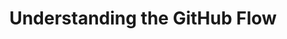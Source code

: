 ---
layout: module
leadingpath: ../
title: Understanding the GitHub Flow
pre-requisites: COLL-02_Using-issues
learning-objective: Describe the collaborative workflow enabled by GitHub.
screens:
  - video-slide:
      title: Understanding the GitHub Flow
      video: http://youtu.be/PBI2Rz-ZOxU
      video-script:
        - do: Show the GitHub flow at https://guides.github.com/introduction/flow/
          say: The GitHub flow is a lightweight workflow that allows you to experiment with new ideas safely, without fear of compromising a project.
        - do: Highlight the master icon
          say: Branching is a key concept you will need to understand. Everything in GitHub lives on a branch. By convention, the "blessed" or "canonical" version of your project lives on a branch called `master`.
        - do: Show the branch icon
          say: When you are ready to experiment with a new feature or fix an issue, you create a new branch of the project. The branch will look exactly like `master` at first, but any changes you make will only be reflected in your branch. Such a new branch is often called a "feature" branch, and you should give yours a descriptive name.
        - do: Highlight the commit icons
          say: When you make changes to the files within the project, you will commit your changes to the feature branch.
        - do: Highlight the pull request icon
          say: When you are ready to start a discussion about your changes, you will open a pull request. A pull request doesn't need to be a perfect work of art - it is meant to be a starting point that will be further refined and polished through the efforts of the project team.
        - do: Highlight the merge icon
          say: When the changes contained in the pull request are approved, the feature branch is merged onto the master branch. In the next section, you will learn how to put this GitHub workflow into practice.
      production-notes:
additional-labs:
additional-questions:
resources:
  - title: Understanding the GitHub Flow
    url: https://guides.github.com/introduction/flow/

---